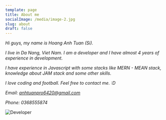 ```yaml
---
template: page
title: About me
socialImage: /media/image-2.jpg
slug: about
draft: false
---
```

*Hi guys, my name is Hoang Anh Tuan (Si).* 

*I live in Da Nang, Viet Nam. I am a developer and I have almost 4 years of experience in development.*

*I have experience in Javascript with some stacks like MERN - MEAN stack, knowledge about JAM stack and some other skills.*

*I love coding and football. Feel free to contact me. :D*

*Email: anhtuanpro6420@gmail.com*

*Phone: 0368555874*

![Developer](/media/people-working-on-front-of-laptop-until-late-night-vector-10122595.jpg)